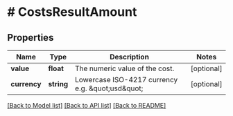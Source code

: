 # # CostsResultAmount

## Properties

Name | Type | Description | Notes
------------ | ------------- | ------------- | -------------
**value** | **float** | The numeric value of the cost. | [optional]
**currency** | **string** | Lowercase ISO-4217 currency e.g. \&quot;usd\&quot; | [optional]

[[Back to Model list]](../../README.md#models) [[Back to API list]](../../README.md#endpoints) [[Back to README]](../../README.md)
